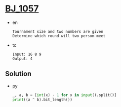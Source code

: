 # [BJ_1057](https://acmicpc.net/problem/1057)

* en

  ```en
  Tournament size and two numbers are given
  Determine which round will two person meet
  ```

* tc

  ```tc
  Input: 16 8 9
  Output: 4
  ```

## Solution

* py

  ```py
  _, a, b = [int(x) - 1 for x in input().split()]
  print((a ^ b).bit_length())
  ```
